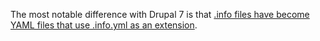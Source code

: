 The most notable difference with Drupal 7 is that [.info files have become YAML files that use .info.yml as an extension](/node/1935708).